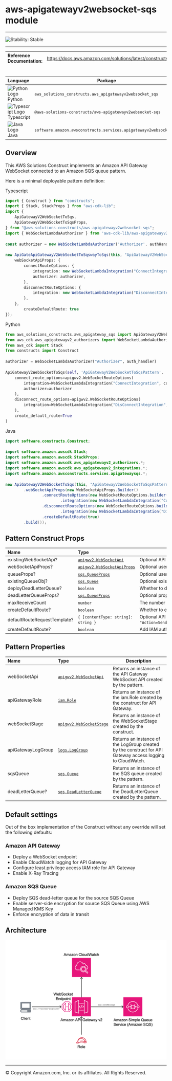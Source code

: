 # aws-apigatewayv2websocket-sqs module
<!--BEGIN STABILITY BANNER-->

---

![Stability: Stable](https://img.shields.io/badge/cfn--resources-stable-success.svg?style=for-the-badge)

---
<!--END STABILITY BANNER-->

| **Reference Documentation**:| <span style="font-weight: normal">https://docs.aws.amazon.com/solutions/latest/constructs/</span>|
|:-------------|:-------------|
<div style="height:8px"></div>

| **Language**     | **Package**        |
|:-------------|-----------------|
|![Python Logo](https://docs.aws.amazon.com/cdk/api/latest/img/python32.png) Python|`aws_solutions_constructs.aws_apigatewayv2websocket_sqs`|
|![Typescript Logo](https://docs.aws.amazon.com/cdk/api/latest/img/typescript32.png) Typescript|`@aws-solutions-constructs/aws-apigatewayv2websocket-sqs`|
|![Java Logo](https://docs.aws.amazon.com/cdk/api/latest/img/java32.png) Java|`software.amazon.awsconstructs.services.apigatewayv2websocketsqs`|

## Overview

This AWS Solutions Construct implements an Amazon API Gateway WebSocket connected to an Amazon SQS queue pattern.

Here is a minimal deployable pattern definition:

Typescript
``` typescript
import { Construct } from "constructs";
import { Stack, StackProps } from "aws-cdk-lib";
import {
	ApiGatewayV2WebSocketToSqs,
	ApiGatewayV2WebSocketToSqsProps,
} from "@aws-solutions-constructs/aws-apigatewayv2websocket-sqs";
import { WebSocketLambdaAuthorizer } from 'aws-cdk-lib/aws-apigatewayv2-authorizers';

const authorizer = new WebSocketLambdaAuthorizer('Authorizer', authHandler);

new ApiGateApiGatewayV2WebSocketToSqswayToSqs(this, "ApiGatewayV2WebSocketToSqsPattern", {
	webSocketApiProps: {
		connectRouteOptions: {
			integration: new WebSocketLambdaIntegration("ConnectIntegration", connectLambda),
			authorizer: authorizer,
		},
		disconnectRouteOptions: {
			integration: new WebSocketLambdaIntegration("DisconnectIntegration", disconnectLambda),
		},
	},
        createDefaultRoute: true
});
```

Python
``` python
from aws_solutions_constructs.aws_apigateway_sqs import ApiGatewayV2WebSocketToSqs
from aws_cdk.aws_apigatewayv2_authorizers import WebSocketLambdaAuthorizer
from aws_cdk import Stack
from constructs import Construct

authorizer = WebSocketLambdaAuthorizer("Authorizer", auth_handler)

ApiGatewayV2WebSocketToSqs(self, 'ApiGatewayV2WebSocketToSqsPattern', 
    connect_route_options=apigwv2.WebSocketRouteOptions(
        integration=WebSocketLambdaIntegration("ConnectIntegration", connect_lambda),
        authorizer=authorizer
    ),
    disconnect_route_options=apigwv2.WebSocketRouteOptions(
        integration=WebSocketLambdaIntegration("DisConnectIntegration", disconnect_lambda),
    ),
    create_default_route=True
)
```

Java
``` java
import software.constructs.Construct;

import software.amazon.awscdk.Stack;
import software.amazon.awscdk.StackProps;
import software.amazon.awscdk.aws_apigatewayv2_authorizers.*;
import software.amazon.awscdk.aws_apigatewayv2_integrations.*;
import software.amazon.awsconstructs.services.apigatewaysqs.*;

new ApiGatewayV2WebSocketToSqs(this, "ApiGatewayV2WebSocketToSqsPattern", new ApiGatewayV2WebSocketToSqsProps.Builder()
        .webSocketApiProps(new WebSocketApiProps.Builder()
                .connectRouteOptions(new WebSocketRouteOptions.builder()
                        .integration(new WebSocketLambdaIntegration("ConnectIntegration", connect_lambda)))
                .disconnectRouteOptions(new WebSocketRouteOptions.builder()
                        .integration(new WebSocketLambdaIntegration("DisConnectIntegration", disconnect_lambda)))
                .createDefaultRoute(true)
        .build());
```

## Pattern Construct Props

| **Name**     | **Type**        | **Description** |
|:-------------|:----------------|-----------------|
|existingWebSocketApi?|[`apigwv2.WebSocketApi`](https://docs.aws.amazon.com/cdk/api/v2/docs/aws-cdk-lib.aws_apigatewayv2.WebSocketApi.html)|Optional API Gateway WebSocket instance. Providing both existingWebSocketApi and webSocketApiProps will cause an error.|
|webSocketApiProps?|[`apigwv2.WebSocketApiProps`](https://docs.aws.amazon.com/cdk/api/v2/docs/aws-cdk-lib.aws_apigatewayv2.WebSocketApiProps.html)|Optional user-provided props to override the default props for the API Gateway. Providing both existingWebSocketApi and webSocketApiProps will cause an error.|
|queueProps?|[`sqs.QueueProps`](https://docs.aws.amazon.com/cdk/api/v2/docs/aws-cdk-lib.aws_sqs.QueueProps.html)|Optional user-provided props to override the default props for the queue. Providing both existingQueueObj and queueProps will cause an error.|
|existingQueueObj?|[`sqs.Queue`](https://docs.aws.amazon.com/cdk/api/v2/docs/aws-cdk-lib.aws_sqs.Queue.html)|Optional existing instance of SQS Queue. Providing both existingQueueObj and queueProps will cause an error.|
|deployDeadLetterQueue?|`boolean`|Whether to deploy a secondary queue to be used as a dead letter queue. Defaults to `true`.|
|deadLetterQueueProps?|[`sqs.QueueProps`](https://docs.aws.amazon.com/cdk/api/v2/docs/aws-cdk-lib.aws_sqs.QueueProps.html)|Optional properties to use for creating dead letter queue. Note that if you are creating a FIFO Queue, the dead letter queue should also be FIFO.|
|maxReceiveCount|`number`|The number of times a message can be unsuccessfully dequeued before being moved to the dead-letter queue.|
|createDefaultRoute?|`boolean`|Whether to create the default route (`$default`) on the WebSocket.|
|defaultRouteRequestTemplate?|`{ [contentType: string]: string }`|Optional API Gateway Request Template for the default route. This property will only be used if createDefaultRoute is `true`. If createDefaultRoute is `true` and this property is not provided, the construct will create the default route with the following VTL configuration `"Action=SendMessage&MessageGroupId=$input.path('$.MessageGroupId')&MessageDeduplicationId=$context.requestId&MessageAttribute.1.Name=connectionId&MessageAttribute.1.Value.StringValue=$context.connectionId&MessageAttribute.1.Value.DataType=String&MessageAttribute.2.Name=requestId&MessageAttribute.2.Value.StringValue=$context.requestId&MessageAttribute.2.Value.DataType=String&MessageBody=$util.urlEncode($input.json($util.escapeJavaScript('$').replaceAll(\"\\\\'\",\"'\")))"`.|
|createDefaultRoute?|`boolean`|Add IAM authorization to the $connect path by default. Only set to false if: 1) If plan to provide an authorizer with the `$connect` route; or 2) The API should be open (no authorization) (AWS recommends against deploying unprotected APIs). If an authorizer is specified in connectRouteOptions, this parameter is ignored and no default IAM authorizer will be created. |


## Pattern Properties

| **Name**     | **Type**        | **Description** |
|:-------------|:----------------|-----------------|
|webSocketApi|[`apigwv2.WebSocketApi`](https://docs.aws.amazon.com/cdk/api/v2/docs/aws-cdk-lib.aws_apigatewayv2.WebSocketApi.html)|Returns an instance of the API Gateway WebSocket API created by the pattern.|
|apiGatewayRole|[`iam.Role`](https://docs.aws.amazon.com/cdk/api/v2/docs/aws-cdk-lib.aws_iam.Role.html)|Returns an instance of the iam.Role created by the construct for API Gateway.|
|webSocketStage|[`apigwv2.WebSocketStage`](https://docs.aws.amazon.com/cdk/api/v2/docs/aws-cdk-lib.aws_apigatewayv2.WebSocketStage.html)|Returns an instance of the WebSocketStage created by the construct.|
|apiGatewayLogGroup|[`logs.LogGroup`](https://docs.aws.amazon.com/cdk/api/v2/docs/aws-cdk-lib.aws_logs.LogGroup.html)|Returns an instance of the LogGroup created by the construct for API Gateway access logging to CloudWatch.|
|sqsQueue|[`sqs.Queue`](https://docs.aws.amazon.com/cdk/api/v2/docs/aws-cdk-lib.aws_sqs.Queue.html)|Returns an instance of the SQS queue created by the pattern.|
|deadLetterQueue?|[`sqs.DeadLetterQueue`](https://docs.aws.amazon.com/cdk/api/v2/docs/aws-cdk-lib.aws_sqs.DeadLetterQueue.html)|Returns an instance of the DeadLetterQueue created by the pattern.|

## Default settings

Out of the box implementation of the Construct without any override will set the following defaults:

### Amazon API Gateway
* Deploy a WebSocket endpoint
* Enable CloudWatch logging for API Gateway
* Configure least privilege access IAM role for API Gateway
* Enable X-Ray Tracing

### Amazon SQS Queue
* Deploy SQS dead-letter queue for the source SQS Queue
* Enable server-side encryption for source SQS Queue using AWS Managed KMS Key
* Enforce encryption of data in transit

## Architecture
![Architecture Diagram](architecture.png)

***
&copy; Copyright Amazon.com, Inc. or its affiliates. All Rights Reserved.
